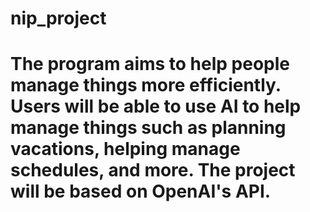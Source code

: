 # nip_project
# The program aims to help people manage things more efficiently. Users will be able to use AI to help manage things such as planning vacations, helping manage schedules, and more. The project will be based on OpenAI's API.